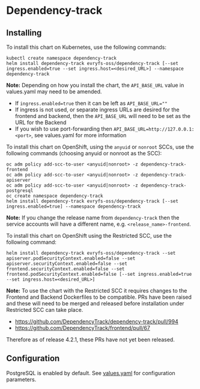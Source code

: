 # Dependency-track

## Installing
To install this chart on Kubernetes, use the following commands:
```
kubectl create namespace dependency-track
helm install dependency-track evryfs-oss/dependency-track [--set ingress.enabled=true --set ingress.host=<desired_URL>] --namespace dependency-track
```

**Note:** Depending on how you install the chart, the `API_BASE_URL` value in values.yaml may need to be amended.
 - If `ingress.enabled=true` then it can be left as `API_BASE_URL=""`
 - If ingress is not used, or separate ingress URLs are desired for the frontend and backend, then the `API_BASE_URL` will need to be set as the URL for the Backend
 - If you wish to use port-forwarding then `API_BASE_URL=http://127.0.0.1:<port>`, see values.yaml for more information

To install this chart on OpenShift, using the `anyuid` or `nonroot` SCCs, use the following commands (choosing anyuid or nonroot as the SCC):
```
oc adm policy add-scc-to-user <anyuid|nonroot> -z dependency-track-frontend
oc adm policy add-scc-to-user <anyuid|nonroot> -z dependency-track-apiserver
oc adm policy add-scc-to-user <anyuid|nonroot> -z dependency-track-postgresql
oc create namespace dependency-track
helm install dependency-track evryfs-oss/dependency-track [--set ingress.enabled=true] --namespace dependency-track
```

**Note:** If you change the release name from `dependency-track` then the service accounts will have a different name, e.g. `<release_name>-frontend`.

To install this chart on OpenShift using the Restricted SCC, use the following command:
```
helm install dependency-track evryfs-oss/dependency-track --set apiserver.podSecurityContext.enabled=false --set apiserver.securityContext.enabled=false --set frontend.securityContext.enabled=false --set frontend.podSecurityContext.enabled=false [--set ingress.enabled=true --set ingress.host=<desired_URL>]
```

**Note:** To use the chart with the Restricted SCC it requires changes to the Frontend and Backend Dockerfiles to be compatible. PRs have been raised and these will need to be merged and released before installation under Restricted SCC can take place.
 - https://github.com/DependencyTrack/dependency-track/pull/994
 - https://github.com/DependencyTrack/frontend/pull/67 

Therefore as of release 4.2.1, these PRs have not yet been released.

## Configuration
PostgreSQL is enabled by default.
See [values.yaml](values.yaml) for configuration parameters.